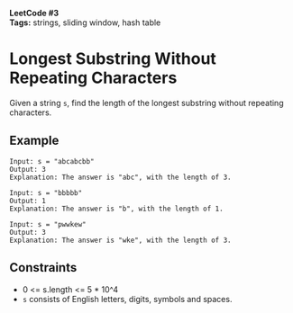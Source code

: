 **LeetCode #3**  
**Tags:** strings, sliding window, hash table

# Longest Substring Without Repeating Characters

Given a string `s`, find the length of the longest substring without repeating characters.

## Example

```
Input: s = "abcabcbb"
Output: 3
Explanation: The answer is "abc", with the length of 3.

Input: s = "bbbbb"
Output: 1
Explanation: The answer is "b", with the length of 1.

Input: s = "pwwkew"
Output: 3
Explanation: The answer is "wke", with the length of 3.
```

## Constraints
- 0 <= s.length <= 5 * 10^4
- `s` consists of English letters, digits, symbols and spaces. 